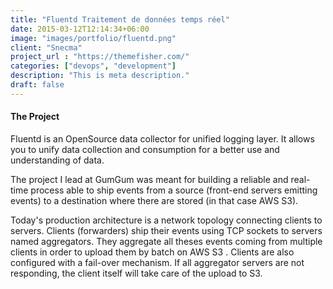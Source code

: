 ```yaml
---
title: "Fluentd Traitement de données temps réel"
date: 2015-03-12T12:14:34+06:00
image: "images/portfolio/fluentd.png"
client: "Snecma"
project_url : "https://themefisher.com/"
categories: ["devops", "development"]
description: "This is meta description."
draft: false
---
```


#### The Project

Fluentd is an OpenSource data collector for unified logging layer. It allows you to unify data collection and consumption for a better use and understanding of data.

The project I lead at GumGum was meant for building a reliable and real-time process able to ship events from a source (front-end servers emitting events) to a destination where there are stored (in that case AWS S3).

Today's production architecture is a network topology connecting clients to servers. Clients (forwarders) ship their events using TCP sockets to servers named aggregators. They aggregate all theses events coming from multiple clients in order to upload them by batch on AWS S3
.
Clients are also configured with a fail-over mechanism. If all aggregator servers are not responding, the client itself will take care of the upload to S3.

